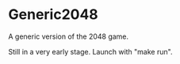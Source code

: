 Generic2048
===========

A generic version of the 2048 game.

Still in a very early stage. Launch with "make run".